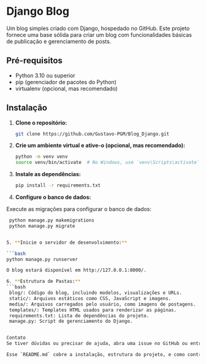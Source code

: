 # Django Blog

Um blog simples criado com Django, hospedado no GitHub. Este projeto fornece uma base sólida para criar um blog com funcionalidades básicas de publicação e gerenciamento de posts.

## Pré-requisitos

- Python 3.10 ou superior
- pip (gerenciador de pacotes do Python)
- virtualenv (opcional, mas recomendado)

## Instalação

1. **Clone o repositório:**

   ```bash
   git clone https://github.com/Gustavo-PGM/Blog_Django.git

2. **Crie um ambiente virtual e ative-o (opcional, mas recomendado):**

   ```bash
   python -m venv venv
   source venv/bin/activate  # No Windows, use `venv\Scripts\activate`

3. **Instale as dependências:**

   ```bash
   pip install -r requirements.txt

4. **Configure o banco de dados:**

  Execute as migrações para configurar o banco de dados:

   ```bash
    python manage.py makemigrations
    python manage.py migrate


5. **Inicie o servidor de desenvolvimento:**

   ```bash
   python manage.py runserver

   O blog estará disponível em http://127.0.0.1:8000/.

6. **Estrutura de Pastas:**
   ```bash
    blog/: Código do blog, incluindo modelos, visualizações e URLs.
    static/: Arquivos estáticos como CSS, JavaScript e imagens.
    media/: Arquivos carregados pelo usuário, como imagens de postagens.
    templates/: Templates HTML usados para renderizar as páginas.
    requirements.txt: Lista de dependências do projeto.
    manage.py: Script de gerenciamento do Django.


Contato
Se tiver dúvidas ou precisar de ajuda, abra uma issue no GitHub ou entre em contato com gustavo.cavalcante.gomes06@gmail.com.

Esse `README.md` cobre a instalação, estrutura do projeto, e como contribuir. Você pode ajustar conforme necessário para se adequar aos detalhes específicos do seu projeto.


   

